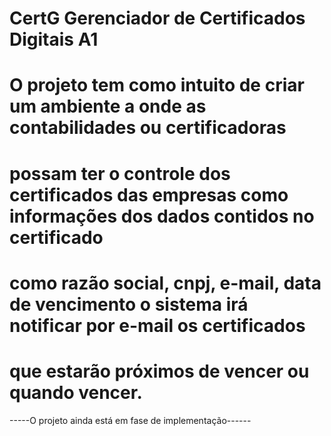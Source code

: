 # CertG Gerenciador de Certificados Digitais A1
# O projeto tem como intuito de criar um ambiente a onde as contabilidades ou certificadoras 
# possam ter o controle dos certificados das empresas como informações dos dados contidos no certificado 
# como razão social, cnpj, e-mail, data de vencimento o sistema irá notificar por e-mail os certificados 
# que estarão próximos de vencer ou quando vencer. 

-----O projeto ainda está em fase de implementação------
